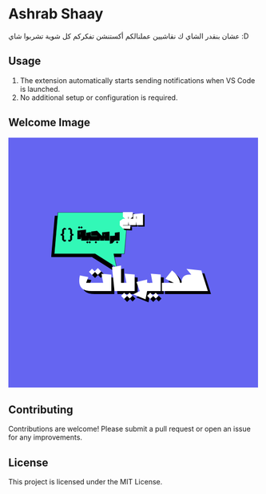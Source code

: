 # Ashrab Shaay

عشان بنقدر الشاي ك نقاشيين عملنالكم أكستنشن تفكركم كل شوية تشربوا شاي  :D


<!-- ## Features
- Periodic motivational messages every 30 minutes
- Rotating set of motivational messages -->

<!-- ## Installation
1. Open the Extensions view in VS Code by clicking on the Extensions icon or pressing `Ctrl + Shift + X`.
2. Search for `ashrab-shaay`.
3. Click **Install**. -->
<!--hrll  -->
## Usage
1. The extension automatically starts sending notifications when VS Code is launched.
2. No additional setup or configuration is required.

## Welcome Image
![Welcome Image](media/22.png)

## Contributing
Contributions are welcome! Please submit a pull request or open an issue for any improvements.

## License
This project is licensed under the MIT License.

